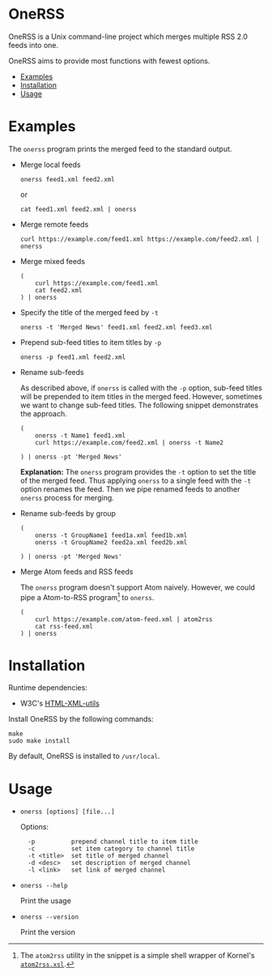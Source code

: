 OneRSS
======

OneRSS is a Unix command-line project which merges multiple RSS 2.0 feeds into one.

OneRSS aims to provide most functions with fewest options.

* [Examples](#examples)
* [Installation](#installation)
* [Usage](#usage)

Examples
========

The `onerss` program prints the merged feed to the standard output.

- Merge local feeds

	~~~
	onerss feed1.xml feed2.xml
	~~~

	or

	~~~
	cat feed1.xml feed2.xml | onerss
	~~~

- Merge remote feeds

	~~~
	curl https://example.com/feed1.xml https://example.com/feed2.xml | onerss
	~~~

- Merge mixed feeds

	~~~
	(
		curl https://example.com/feed1.xml
		cat feed2.xml
	) | onerss
	~~~

- Specify the title of the merged feed by `-t`
	
	~~~
	onerss -t 'Merged News' feed1.xml feed2.xml feed3.xml
	~~~

- Prepend sub-feed titles to item titles by `-p`

	~~~
	onerss -p feed1.xml feed2.xml
	~~~

- Rename sub-feeds

	As described above, if `onerss` is called with the `-p` option, sub-feed titles will be prepended to item titles in the merged feed.
	However, sometimes we want to change sub-feed titles.
	The following snippet demonstrates the approach.

	~~~
	(
		onerss -t Name1 feed1.xml
		curl https://example.com/feed2.xml | onerss -t Name2

	) | onerss -pt 'Merged News'
	~~~

	**Explanation:** The `onerss` program provides the `-t` option to set the title of the merged feed.
	Thus applying `onerss` to a single feed with the `-t` option renames the feed.
	Then we pipe renamed feeds to another `onerss` process for merging.

- Rename sub-feeds by group

	~~~
	(
		onerss -t GroupName1 feed1a.xml feed1b.xml
		onerss -t GroupName2 feed2a.xml feed2b.xml

	) | onerss -pt 'Merged News'
	~~~

- Merge Atom feeds and RSS feeds

	The `onerss` program doesn't support Atom naively.
	However, we could pipe a Atom-to-RSS program[^atom2rss] to `onerss`.

	~~~
	(
		curl https://example.com/atom-feed.xml | atom2rss
		cat rss-feed.xml
	) | onerss
	~~~

Installation
============

Runtime dependencies: 

- W3C's [HTML-XML-utils](https://www.w3.org/Tools/HTML-XML-utils/)

Install OneRSS by the following commands:

	make
	sudo make install

By default, OneRSS is installed to `/usr/local`.

Usage
=====


- `onerss [options] [file...]`

	Options:

		-p          prepend channel title to item title
		-c          set item category to channel title
		-t <title>  set title of merged channel
		-d <desc>   set description of merged channel
		-l <link>   set link of merged channel

- `onerss --help`

	Print the usage

- `onerss --version`

	Print the version

[^atom2rss]: The `atom2rss` utility in the snippet is a simple shell wrapper of Kornel's [`atom2rss.xsl`](https://github.com/kornelski/atom2rss).
